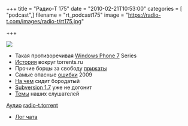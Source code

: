 +++
title = "Радио-Т 175"
date = "2010-02-21T10:53:00"
categories = [ "podcast",]
filename = "rt_podcast175"
image = "https://radio-t.com/images/radio-t/rt175.jpg"

+++

![](https://radio-t.com/images/radio-t/rt175.jpg)

- Такая противоречивая [Windows Phone 7](http://www.securitylab.ru/news/390832.php) Series
- [История](http://www.securitylab.ru/news/390974.php) вокруг torrents.ru
- Прочие борцы за свободу [прижаты](http://www.securitylab.ru/news/390891.php)
- Самые опасные [ошибки](http://www.opennet.ru/opennews/art.shtml?num=25465) 2009
- [На чем](http://www.linux.org.ru/news/linux-general/4559794) сидит бородатый
- [Subversion 1.7](http://subversion.wandisco.com/component/content/article/1/44.html) уже не догонит
- [Темы](http://radio-t.com/temi_dlja_vipuskov/temy-dlya-175/) наших слушателей

[Аудио](http://archive.rucast.net/radio-t/media/rt_podcast175.mp3)
[radio-t.torrent](http://www.radio-t.com/torrents/rt_podcast175.mp3.torrent)

* [Лог чата](http://chat.radio-t.com/logs/radio-t-175.html)
<audio src="http://archive.rucast.net/radio-t/media/rt_podcast175.mp3" preload="none"></audio>